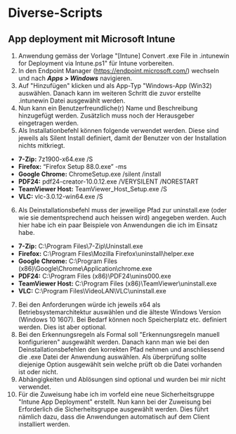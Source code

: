 # Diverse-Scripts
## App deployment mit Microsoft Intune
1. Anwendung gemäss der Vorlage "[Intune] Convert .exe File in .intunewin for Deployment via Intune.ps1" für Intune vorbereiten.
2. In den Endpoint Manager (https://endpoint.microsoft.com/) wechseln und nach <b><i>Apps > Windows</b></i> navigieren.
3. Auf "Hinzufügen" klicken und als App-Typ "Windows-App (Win32) auswählen. Danach kann im weiteren Schritt die zuvor erstellte .intunewin Datei ausgewählt werden.
4. Nun kann ein Benutzerfreundliche(r) Name und Beschreibung hinzugefügt werden. Zusätzlich muss noch der Herausgeber eingetragen werden.
5. Als Installationbefehl können folgende verwendet werden. Diese sind jeweils als Silent Install definiert, damit der Benutzer von der Installation nichts mitkriegt.
- <b>7-Zip:</b> 7z1900-x64.exe /S
- <b>Firefox:</b> “Firefox Setup 88.0.exe” -ms
- <b>Google Chrome:</b> ChromeSetup.exe /silent /install
- <b>PDF24:</b> pdf24-creator-10.0.12.exe /VERYSILENT /NORESTART
- <b>TeamViewer Host:</b> TeamViewer_Host_Setup.exe /S
- <b>VLC:</b> vlc-3.0.12-win64.exe /S
6. Als Deinstallationsbefehl muss der jeweilige Pfad zur uninstall.exe (oder wie sie dementsprechend auch heissen wird) angegeben werden. Auch hier habe ich ein paar Beispiele von Anwendungen die ich im Einsatz habe.
- <b>7-Zip:</b> C:\Program Files\7-Zip\Uninstall.exe
- <b>Firefox:</b> C:\Program Files\Mozilla Firefox\uninstall\helper.exe
- <b>Google Chrome:</b> C:\Program Files (x86)\Google\Chrome\Application\chrome.exe
- <b>PDF24:</b> C:\Program Files (x86)\PDF24\unins000.exe
- <b>TeamViewer Host:</b> C:\Program Files (x86)\TeamViewer\uninstall.exe
- <b>VLC:</b> C:\Program Files\VideoLAN\VLC\uninstall.exe
7. Bei den Anforderungen würde ich jeweils x64 als Betriebsystemarchitektur auswählen und die älteste Windows Version (Windows 10 1607). Bei Bedarf können noch Speicherplatz etc. definiert werden. Dies ist aber optional.
8. Bei den Erkennungsregeln als Formal soll "Erkennungsregeln manuell konfigurieren" ausgewählt werden. Danach kann man wie bei den Deinstallationsbefehlen den korrekten Pfad nehmen und anschliessend die .exe Datei der Anwendung auswählen. Als überprüfung sollte diejenige Option ausgewählt sein welche prüft ob die Datei vorhanden ist oder nicht.
9. Abhängigkeiten und Ablösungen sind optional und wurden bei mir nicht verwendet.
10. Für die Zuweisung habe ich im vorfeld eine neue Sicherheitsgruppe "Intune App Deployment" erstellt. Nun kann bei der Zuweisung bei Erforderlich die Sicherheitsgruppe ausgewählt werden. Dies führt nämlich dazu, dass die Anwendungen automatisch auf dem Client installiert werden.